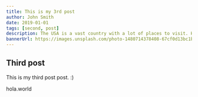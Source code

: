 ```yaml
---
title: This is my 3rd post
author: John Smith
date: 2019-01-01
tags: [second, post]
description: The USA is a vast country with a lot of places to visit. Here are the 10 best places to visit in the USA.
bannerUrl: https://images.unsplash.com/photo-1480714378408-67cf0d13bc1b
---
```


## Third post

This is my third post post. :)

hola.world
